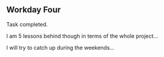 ## Workday Four

Task completed. 

I am 5 lessons behind though in terms of the whole project...

I will try to catch up during the weekends...
